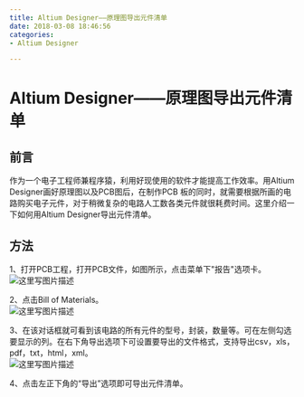 ```yaml
---
title: Altium Designer——原理图导出元件清单
date: 2018-03-08 18:46:56
categories:
- Altium Designer

---
```

#  Altium Designer——原理图导出元件清单

##  前言

作为一个电子工程师兼程序猿，利用好现使用的软件才能提高工作效率。用Altium Designer画好原理图以及PCB图后，在制作PCB
板的同时，就需要根据所画的电路购买电子元件，对于稍微复杂的电路人工数各类元件就很耗费时间。这里介绍一下如何用Altium Designer导出元件清单。

##  方法

1、打开PCB工程，打开PCB文件，如图所示，点击菜单下"报告"选项卡。  
![这里写图片描述](https://img-blog.csdn.net/20180308183203124?watermark/2/text/aHR0cDovL2Jsb2cuY3Nkbi5uZXQvVGFuZ19DaHVhbmxpbg==/font/5a6L5L2T/fontsize/400/fill/I0JBQkFCMA==/dissolve/70/gravity/SouthEast)

2、点击Bill of Materials。  
![这里写图片描述](https://img-blog.csdn.net/20180308183259367?watermark/2/text/aHR0cDovL2Jsb2cuY3Nkbi5uZXQvVGFuZ19DaHVhbmxpbg==/font/5a6L5L2T/fontsize/400/fill/I0JBQkFCMA==/dissolve/70/gravity/SouthEast)

3、在该对话框就可看到该电路的所有元件的型号，封装，数量等。可在左侧勾选要显示的列。在右下角导出选项下可设置要导出的文件格式，支持导出csv，xls，pdf，txt，html，xml。  
![这里写图片描述](https://img-blog.csdn.net/20180308184349029?watermark/2/text/aHR0cDovL2Jsb2cuY3Nkbi5uZXQvVGFuZ19DaHVhbmxpbg==/font/5a6L5L2T/fontsize/400/fill/I0JBQkFCMA==/dissolve/70/gravity/SouthEast)

4、点击左正下角的“导出”选项即可导出元件清单。

